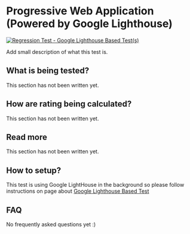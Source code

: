 # Progressive Web Application (Powered by Google Lighthouse)
[![Regression Test - Google Lighthouse Based Test(s)](https://github.com/Webperf-se/webperf_core/actions/workflows/regression-test-google-lighthouse-based.yml/badge.svg)](https://github.com/Webperf-se/webperf_core/actions/workflows/regression-test-google-lighthouse-based.yml)

Add small description of what this test is.

## What is being tested?

This section has not been written yet.

## How are rating being calculated?

This section has not been written yet.

## Read more

This section has not been written yet.

## How to setup?

This test is using Google LightHouse in the background
so please follow instructions on page about [Google Lighthouse Based Test](./google-lighthouse-based.md)

## FAQ

No frequently asked questions yet :)


